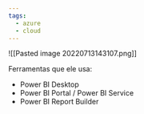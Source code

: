 ```yaml
---
tags:
  - azure
  - cloud
---
```

![[Pasted image 20220713143107.png]]

Ferramentas que ele usa:
* Power BI Desktop
* Power BI Portal / Power BI Service
* Power BI Report Builder

